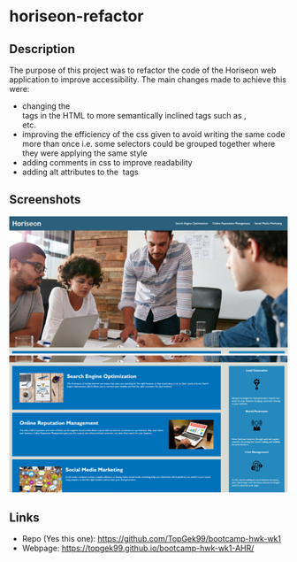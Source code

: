 # horiseon-refactor

## Description

The purpose of this project was to refactor the code of the Horiseon web application to improve accessibility. The main changes made to achieve this were:

- changing the <div> tags in the HTML to more semantically inclined tags such as <content>, <section> etc.
- improving the efficiency of the css given to avoid writing the same code more than once i.e. some selectors could be grouped together where they were applying the same style
- adding comments in css to improve readability
- adding alt attributes to the <img> tags

## Screenshots

![screenshot](assets/screenshot1.PNG)
![screenshot](assets/screenshot2.PNG)

## Links

- Repo (Yes this one): https://github.com/TopGek99/bootcamp-hwk-wk1
- Webpage: https://topgek99.github.io/bootcamp-hwk-wk1-AHR/
